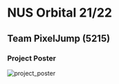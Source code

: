 # NUS Orbital 21/22
## Team PixelJump (5215)

### Project Poster
![project_poster](https://drive.google.com/file/d/1PGN96EeY3W1sAmu5yI9t0f8UK_mXxqME/view?usp=sharing)
